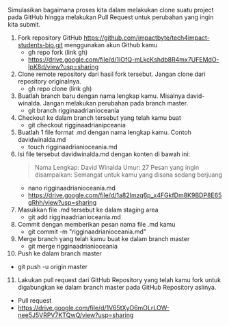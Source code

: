 Simulasikan bagaimana proses kita dalam melakukan clone suatu project pada GitHub hingga melakukan Pull Request untuk perubahan yang ingin kita submit.

1. Fork repository GitHub https://github.com/impactbyte/tech4impact-students-bio.git menggunakan akun Github kamu
   - gh repo fork (link gh)
   - https://drive.google.com/file/d/1IOfQ-mLkcKshdb8R4mx7UFEMdO-IpK8d/view?usp=sharing
2. Clone remote repository dari hasil fork tersebut. Jangan clone dari repository originalnya.
   - gh repo clone (link gh)
3. Buatlah branch baru dengan nama lengkap kamu. Misalnya david-winalda. Jangan melakukan perubahan pada branch master.
   - git branch rigginaadrianioceania
4. Checkout ke dalam branch tersebut yang telah kamu buat
   - git checkout rigginaadrianipceania
5. Buatlah 1 file format .md dengan nama lengkap kamu. Contoh davidwinalda.md
   - touch rigginaadrianioceania.md
6. Isi file tersebut davidwinalda.md dengan konten di bawah ini:
   > Nama Lengkap: David Winalda
   > Umur: 27
   > Pesan yang ingin disampaikan: Semangat untuk kamu yang disana sedang berjuang
   - nano rigginaadrianioceania.md
   - https://drive.google.com/file/d/1a82Imzq6p_x4FGkfDm8K9BDP8E65gRhh/view?usp=sharing
7. Masukkan file .md tersebut ke dalam staging area
   - git add rigginaadrianioceania.md
8. Commit dengan memberikan pesan nama file .md kamu
   - git commit -m "rigginaadrianioceania.md"
9. Merge branch yang telah kamu buat ke dalam branch master
   - git merge rigginaadrianioceania
10. Push ke dalam branch master
   - git push -u origin master
11. Lakukan pull request dari GitHub Repository yang telah kamu fork untuk digabungkan ke dalam branch master pada GitHub Repository aslinya.
   - Pull request
   - https://drive.google.com/file/d/1V65tXyO6mOLrLOW-nee5J5VRPV7KTQwQ/view?usp=sharing

